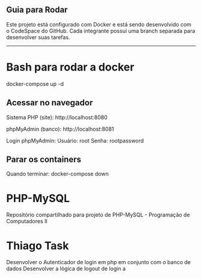 ## Guia para Rodar 

Este projeto está configurado com Docker e está sendo desenvolvido com o CodeSpace do GitHub.
Cada integrante possui uma branch separada para desenvolver suas tarefas.

---

# Bash para rodar a docker
docker-compose up -d

## Acessar no navegador
Sistema PHP (site):
http://localhost:8080

phpMyAdmin (banco):
http://localhost:8081

Login phpMyAdmin:
Usuário: root
Senha: rootpassword

## Parar os containers
Quando terminar:
docker-compose down

# PHP-MySQL
Repositório compartilhado para projeto de PHP-MySQL - Programação de Computadores II




# Thiago Task
Desenvolver o Autenticador de login em php em conjunto com o banco de dados
Desenvolver a lógica de logout de login
a